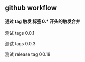 ## github workflow


#### 通过 tag 触发 标签 0.* 开头的触发合并

 测试 tags 0.0.1


 测试 tags 0.0.3


测试 release tag 0.0.18

